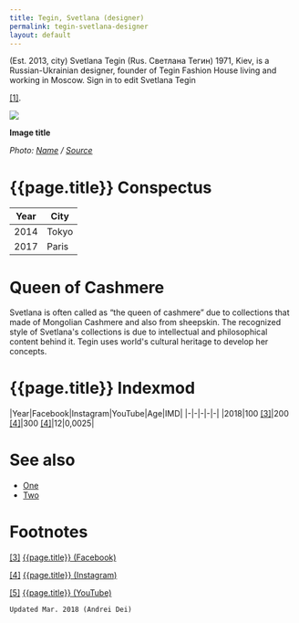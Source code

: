 ```yaml
---
title: Tegin, Svetlana (designer)
permalink: tegin-svetlana-designer
layout: default
---
```


(Est. 2013, city) Svetlana Tegin (Rus. Светлана Тегин) 1971, Kiev, is a Russian-Ukrainian designer, founder of Tegin Fashion House living and working in Moscow. Sign in to edit Svetlana Tegin

<span id="a1">[\[1\]](#f1)</span>.

![](/encyclopedia/images/image-name.jpg)

**Image title**

*Photo: [Name](index) / [Source](index)*

# {{page.title}} Conspectus

|Year|City|
|-|-|
|2014|Tokyo|
|2017|Paris|

# Queen of Cashmere

Svetlana is often called as “the queen of cashmere” due to collections that made of Mongolian Cashmere and also from sheepskin. The recognized style of Svetlana's collections is due to intellectual and philosophical content behind it. Tegin uses world's cultural heritage to develop her concepts.

# {{page.title}} Indexmod

|Year|Facebook|Instagram|YouTube|Age|IMD|
|-|-|-|-|-|
|2018|100 <span id="a3">[\[3\]](#f3)</span>|200 <span id="a4">[\[4\]](#f4)</span>|300 <span id="a4">[\[4\]](#f4)</span>|12|0,0025|


# See also

+ [One](index)
+ [Two](index)

# Footnotes

[[3]](#a3) <span id="f3"></span> [{{page.title}} (Facebook)](index)

[[4]](#a4) <span id="f4"></span> [{{page.title}} (Instagram)](index)

[[5]](#a5) <span id="f5"></span> [{{page.title}} (YouTube)](index)

`Updated Mar. 2018 (Andrei Dei)`
